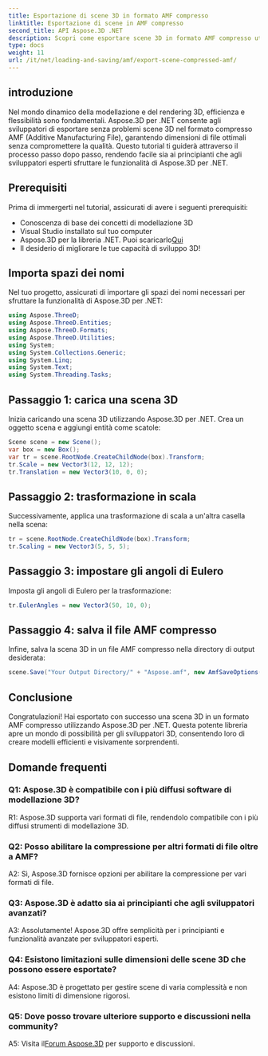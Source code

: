 ```yaml
---
title: Esportazione di scene 3D in formato AMF compresso
linktitle: Esportazione di scene in AMF compresso
second_title: API Aspose.3D .NET
description: Scopri come esportare scene 3D in formato AMF compresso utilizzando Aspose.3D per .NET. Migliora le tue capacità di sviluppo con questa guida passo passo.
type: docs
weight: 11
url: /it/net/loading-and-saving/amf/export-scene-compressed-amf/
---
```

## introduzione

Nel mondo dinamico della modellazione e del rendering 3D, efficienza e flessibilità sono fondamentali. Aspose.3D per .NET consente agli sviluppatori di esportare senza problemi scene 3D nel formato compresso AMF (Additive Manufacturing File), garantendo dimensioni di file ottimali senza compromettere la qualità. Questo tutorial ti guiderà attraverso il processo passo dopo passo, rendendo facile sia ai principianti che agli sviluppatori esperti sfruttare le funzionalità di Aspose.3D per .NET.

## Prerequisiti

Prima di immergerti nel tutorial, assicurati di avere i seguenti prerequisiti:

- Conoscenza di base dei concetti di modellazione 3D
- Visual Studio installato sul tuo computer
-  Aspose.3D per la libreria .NET. Puoi scaricarlo[Qui](https://releases.aspose.com/3d/net/)
- Il desiderio di migliorare le tue capacità di sviluppo 3D!

## Importa spazi dei nomi

Nel tuo progetto, assicurati di importare gli spazi dei nomi necessari per sfruttare la funzionalità di Aspose.3D per .NET:

```csharp
using Aspose.ThreeD;
using Aspose.ThreeD.Entities;
using Aspose.ThreeD.Formats;
using Aspose.ThreeD.Utilities;
using System;
using System.Collections.Generic;
using System.Linq;
using System.Text;
using System.Threading.Tasks;
```

## Passaggio 1: carica una scena 3D

Inizia caricando una scena 3D utilizzando Aspose.3D per .NET. Crea un oggetto scena e aggiungi entità come scatole:

```csharp
Scene scene = new Scene();
var box = new Box();
var tr = scene.RootNode.CreateChildNode(box).Transform;
tr.Scale = new Vector3(12, 12, 12);
tr.Translation = new Vector3(10, 0, 0);
```

## Passaggio 2: trasformazione in scala

Successivamente, applica una trasformazione di scala a un'altra casella nella scena:

```csharp
tr = scene.RootNode.CreateChildNode(box).Transform;
tr.Scaling = new Vector3(5, 5, 5);
```

## Passaggio 3: impostare gli angoli di Eulero

Imposta gli angoli di Eulero per la trasformazione:

```csharp
tr.EulerAngles = new Vector3(50, 10, 0);
```

## Passaggio 4: salva il file AMF compresso

Infine, salva la scena 3D in un file AMF compresso nella directory di output desiderata:

```csharp
scene.Save("Your Output Directory/" + "Aspose.amf", new AmfSaveOptions() { EnableCompression = false });
```

## Conclusione

Congratulazioni! Hai esportato con successo una scena 3D in un formato AMF compresso utilizzando Aspose.3D per .NET. Questa potente libreria apre un mondo di possibilità per gli sviluppatori 3D, consentendo loro di creare modelli efficienti e visivamente sorprendenti.

## Domande frequenti

### Q1: Aspose.3D è compatibile con i più diffusi software di modellazione 3D?

R1: Aspose.3D supporta vari formati di file, rendendolo compatibile con i più diffusi strumenti di modellazione 3D.

### Q2: Posso abilitare la compressione per altri formati di file oltre a AMF?

A2: Sì, Aspose.3D fornisce opzioni per abilitare la compressione per vari formati di file.

### Q3: Aspose.3D è adatto sia ai principianti che agli sviluppatori avanzati?

A3: Assolutamente! Aspose.3D offre semplicità per i principianti e funzionalità avanzate per sviluppatori esperti.

### Q4: Esistono limitazioni sulle dimensioni delle scene 3D che possono essere esportate?

A4: Aspose.3D è progettato per gestire scene di varia complessità e non esistono limiti di dimensione rigorosi.

### Q5: Dove posso trovare ulteriore supporto e discussioni nella community?

 A5: Visita il[Forum Aspose.3D](https://forum.aspose.com/c/3d/18) per supporto e discussioni.